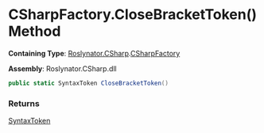 # CSharpFactory\.CloseBracketToken\(\) Method

**Containing Type**: [Roslynator.CSharp](../../README.md)\.[CSharpFactory](../README.md)

**Assembly**: Roslynator\.CSharp\.dll

```csharp
public static SyntaxToken CloseBracketToken()
```

### Returns

[SyntaxToken](https://docs.microsoft.com/en-us/dotnet/api/microsoft.codeanalysis.syntaxtoken)


